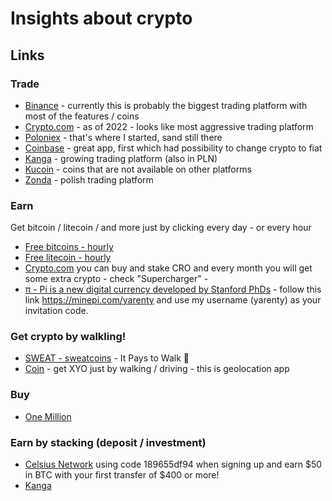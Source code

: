 # Insights about crypto 

## Links

### Trade

- [Binance](https://www.binance.com/en/activity/referral/offers/claim?ref=CPA_00C0K467DN) - currently this is probably the biggest trading platform with most of the features / coins
- [Crypto.com](https://crypto.com/exch/yygspvnpyp) - as of 2022 - looks like most aggressive trading platform 
- [Poloniex](https://poloniex.com/signup?c=7ZTFB6ZC) - that's where I started, sand still there
- [Coinbase](https://www.coinbase.com/join/nowosa_w) - great app, first which had possibility to change crypto to fiat
- [Kanga](https://trade.kanga.exchange/?refToken=1m2D2XXx04eS) - growing trading platform  (also in PLN)
- [Kucoin](https://www.kucoin.com/r/rf/r31SCWM) - coins that are not available on other platforms
- [Zonda](https://auth.zonda.exchange/ref/iSBi9dd8neHF) - polish trading platform

### Earn 
Get bitcoin / litecoin / and more just by clicking every day - or every hour 

- [Free bitcoins - hourly](https://freebitco.in/?r=12194062)
- [Free litecoin - hourly](https://free-litecoin.com/login?referer=2089682)
- [Crypto.com](https://crypto.com/exch/yygspvnpyp) you can buy and stake CRO and every month you will get some extra crypto - check "Supercharger" - 
- [π -  Pi is a new digital currency developed by Stanford PhDs](https://minepi.com/yarenty) - follow this link https://minepi.com/yarenty and use my username (yarenty) as your invitation code.



### Get crypto by walkling!
- [SWEAT - sweatcoins](https://sweatco.in/i/jaro686908) - It Pays to Walk 🚶
- [Coin](https://coin.onelink.me/ePJg/irrn5oan) - get XYO just by walking / driving - this is geolocation app


### Buy
- [One Million](https://register.onemillion.com/?om=UPZBV0CJEI)

### Earn by stacking (deposit / investment)
- [Celsius Network](https://celsiusnetwork.app.link/189655df94) using  code 189655df94 when signing up and earn $50 in BTC with your first transfer of $400 or more!
- [Kanga](https://trade.kanga.exchange/auth/register/?refToken=1m2D2XXx04eS) 


